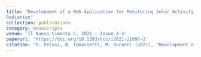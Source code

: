 ```yaml
---
title: "Development of a Web Application for Monitoring Solar Activity and Cosmic
Radiation"
collection: publications
category: manuscripts
venue: 'Il Nuovo Cimento C, 2021 ‑ Issue 2‑3'
paperurl: 'https://doi.org/10.1393/ncc/i2021-21097-2'
citation: 'D. Pelosi, N. Tomassetti, M. Duranti (2021), "Development of a Web Application for Monitoring Solar Activity and Cosmic Radiation," Il Nuovo Cimento C, 2021, Issue 2-3'
---
```



